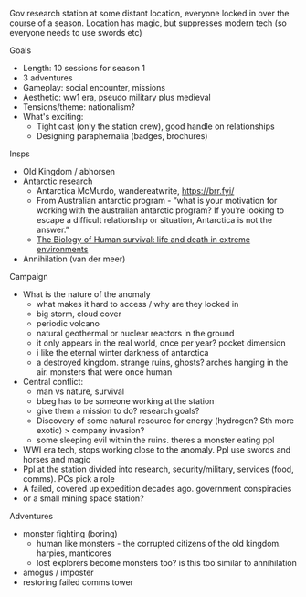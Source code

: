 
Gov research station at some distant location, everyone locked in over the course of a season. Location has magic, but suppresses modern tech (so everyone needs to use swords etc)

Goals
- Length: 10 sessions for season 1
- 3 adventures
- Gameplay: social encounter, missions
- Aesthetic: ww1 era, pseudo military plus medieval
- Tensions/theme: nationalism?
- What's exciting: 
	- Tight cast (only the station crew), good handle on relationships
	- Designing paraphernalia (badges, brochures) 

Insps
- Old Kingdom / abhorsen
- Antarctic research
	- Antarctica McMurdo, wandereatwrite, https://brr.fyi/
	- From Australian antarctic program - “what is your motivation for working with the australian antarctic program? If you’re looking to escape a difficult relationship or situation, Antarctica is not the answer.”
	- [The Biology of Human survival: life and death in extreme environments](https://www.researchgate.net/publication/266570285_The_Biology_of_Human_Survival_Life_and_Death_in_Extreme_Environments)
- Annihilation (van der meer)

Campaign
- What is the nature of the anomaly
	- what makes it hard to access / why are they locked in
	- big storm, cloud cover
	- periodic volcano
	- natural geothermal or nuclear reactors in the ground
	- it only appears in the real world, once per year? pocket dimension
	- i like the eternal winter darkness of antarctica
	- a destroyed kingdom. strange ruins, ghosts? arches hanging in the air. monsters that were once human
- Central conflict: 
	- man vs nature, survival
	- bbeg has to be someone working at the station
	- give them a mission to do? research goals?
	- Discovery of some natural resource for energy (hydrogen? Sth more exotic) > company invasion?
	- some sleeping evil within the ruins. theres a monster eating ppl
- WWI era tech, stops working close to the anomaly. Ppl use swords and horses and magic
- Ppl at the station divided into research, security/military, services (food, comms). PCs pick a role
- A failed, covered up expedition decades ago. government conspiracies
- or a small mining space station?

Adventures
- monster fighting (boring)
	- human like monsters - the corrupted citizens of the old kingdom. harpies, manticores
	- lost explorers become monsters too? is this too similar to annihilation
- amogus / imposter
- restoring failed comms tower